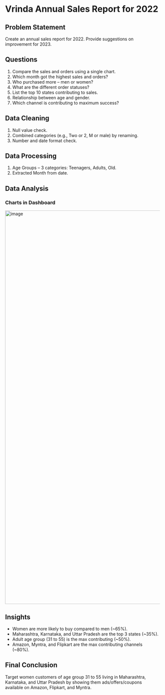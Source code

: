 # Vrinda Annual Sales Report for 2022

## Problem Statement
Create an annual sales report for 2022. Provide suggestions on improvement for 2023.

## Questions
1. Compare the sales and orders using a single chart.
2. Which month got the highest sales and orders?
3. Who purchased more – men or women?
4. What are the different order statuses?
5. List the top 10 states contributing to sales.
6. Relationship between age and gender.
7. Which channel is contributing to maximum success?

## Data Cleaning
1. Null value check.
2. Combined categories (e.g., Two or 2, M or male) by renaming.
3. Number and date format check.

## Data Processing
1. Age Groups – 3 categories: Teenagers, Adults, Old.
2. Extracted Month from date.

## Data Analysis
### Charts in Dashboard
<img width="1281" alt="image" src="https://github.com/priyanka210/Data-Analysis/assets/43488607/668cda18-dacf-4335-bb41-3701c44d66a3">


## Insights
- Women are more likely to buy compared to men (~65%).
- Maharashtra, Karnataka, and Uttar Pradesh are the top 3 states (~35%).
- Adult age group (31 to 55) is the max contributing (~50%).
- Amazon, Myntra, and Flipkart are the max contributing channels (~80%).

## Final Conclusion
Target women customers of age group 31 to 55 living in Maharashtra, Karnataka, and Uttar Pradesh by showing them ads/offers/coupons available on Amazon, Flipkart, and Myntra.
